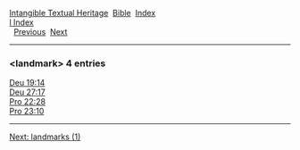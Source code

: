 [Intangible Textual Heritage](../../index)  [Bible](../index) 
[Index](index)   
[l Index](_l_)  
  [Previous](c06609)  [Next](c06611) 

------------------------------------------------------------------------

### &lt;landmark&gt; 4 entries

[Deu 19:14](../kjv/deu019.htm#014)  
[Deu 27:17](../kjv/deu027.htm#017)  
[Pro 22:28](../kjv/pro022.htm#028)  
[Pro 23:10](../kjv/pro023.htm#010)  

------------------------------------------------------------------------

[Next: landmarks (1)](c06611)
